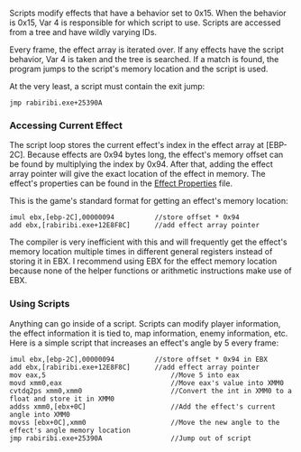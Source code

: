 Scripts modify effects that have a behavior set to 0x15. When the behavior is 0x15, Var 4 is responsible for which script to use. Scripts are accessed from a tree and have wildly varying IDs. 

Every frame, the effect array is iterated over. If any effects have the script behavior, Var 4 is taken and the tree is searched. If a match is found, the program jumps to the script's memory location and the script is used.

At the very least, a script must contain the exit jump:
```assembly
jmp rabiribi.exe+25390A
```


### Accessing Current Effect

The script loop stores the current effect's index in the effect array at [EBP-2C]. Because effects are 0x94 bytes long, the effect's memory offset can be found by multiplying the index by 0x94. After that, adding the effect array pointer will give the exact location of the effect in memory. The effect's properties can be found in the [Effect Properties](https://github.com/D3nD3nD3n/rbrb/blob/master/Effect%20Properties.md) file.

This is the game's standard format for getting an effect's memory location:
```assembly
imul ebx,[ebp-2C],00000094 	        //store offset * 0x94
add ebx,[rabiribi.exe+12E8F8C] 		//add effect array pointer
```
The compiler is very inefficient with this and will frequently get the effect's memory location multiple times in different general registers instead of storing it in EBX. I recommend using EBX for the effect memory location because none of the helper functions or arithmetic instructions make use of EBX.
### Using Scripts

Anything can go inside of a script. Scripts can modify player information, the effect information it is tied to, map information, enemy information, etc. Here is a simple script that increases an effect's angle by 5 every frame:
```assembly
imul ebx,[ebp-2C],00000094 	        //store offset * 0x94 in EBX
add ebx,[rabiribi.exe+12E8F8C] 		//add effect array pointer
mov eax,5                               //Move 5 into eax
movd xmm0,eax                           //Move eax's value into XMM0
cvtdq2ps xmm0,xmm0                      //Convert the int in XMM0 to a float and store it in XMM0
addss xmm0,[ebx+0C]                     //Add the effect's current angle into XMM0
movss [ebx+0C],xmm0                     //Move the new angle to the effect's angle memory location
jmp rabiribi.exe+25390A                 //Jump out of script
```
